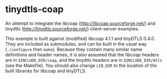 tinydtls-coap
=============

An attempt to integrate the libcoap (http://libcoap.sourceforge.net/) and tinydtls (http://tinydtls.sourceforge.net/) client-server examples.

This example is built against (modified) libcoap 4.1.1 and tinyDTLS 0.4.0. They are included as submodules, and can be built in the usual
way (`./configure` then `make`). Because they contain many similar name definitions and header names, it is also assumed
 that the libcoap headers are in `$INCLUDE_DIR/coap`, and the tinydtls headers are in `$INCLUDE_DIR/dtls` (see the Makefile). You should also
change `LIB_DIR` to the location of the built libraries for libcoap and tinyDTLS.     


